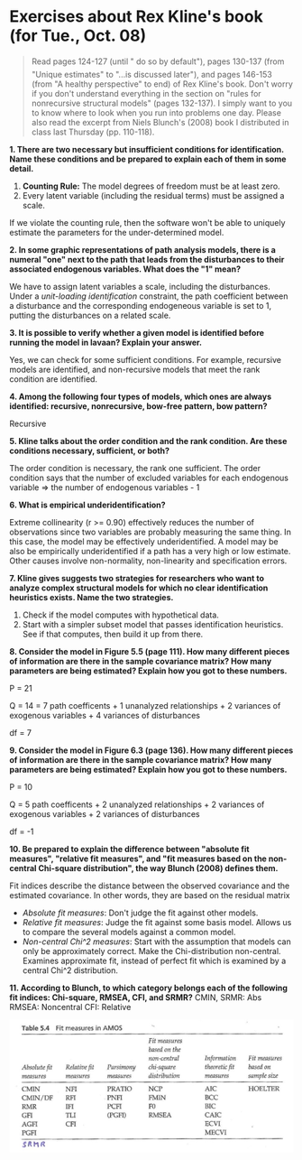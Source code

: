 Exercises about Rex Kline's book (for Tue., Oct. 08)
===============================================================================

> Read pages 124-127 (until " do so by default"), pages 130-137 (from "Unique estimates" to "...is discussed later"), and pages 146-153 (from "A healthy perspective" to end) of Rex Kline's book. Don't worry if you don't understand everything in the section on "rules for nonrecursive structural models" (pages 132-137). I simply want to you to know where to look when you run into problems one day. Please also read the excerpt from Niels Blunch's (2008) book I distributed in class last Thursday (pp. 110-118).

**1. There are two necessary but insufficient conditions for identification. Name these conditions and be prepared to explain each of them in some detail.**

1. **Counting Rule:** The model degrees of freedom must be at least zero.
2. Every latent variable (including the residual terms) must be assigned a scale.

If we violate the counting rule, then the software won't be able to uniquely estimate the parameters for the under-determined model. 

**2. In some graphic representations of path analysis models, there is a numeral "one" next to the path that leads from the disturbances to their associated endogenous variables. What does the "1" mean?**

We have to assign latent variables a scale, including the disturbances. Under a *unit-loading identification* constraint, the path coefficient between a disturbance and the corresponding endogeneous variable is set to 1, putting the disturbances on a related scale.

**3. It is possible to verify whether a given model is identified before running the model in lavaan? Explain your answer.**

Yes, we can check for some sufficient conditions. For example, recursive models are identified, and non-recursive models that meet the rank condition are identified.

**4. Among the following four types of models, which ones are always identified: recursive, nonrecursive, bow-free pattern, bow pattern?** 

Recursive

**5. Kline talks about the order condition and the rank condition. Are these conditions necessary, sufficient, or both?**

The order condition is necessary, the rank one sufficient. The order condition says that the number of excluded variables for each endogenous variable => the number of endogenous variables - 1

**6. What is empirical underidentification?** 

Extreme collinearity (r >= 0.90) effectively reduces the number of observations since two variables are probably measuring the same thing. In this case, the model may be effectively underidentified. A model may be also be empirically underidentified if a path has a very high or low estimate. Other causes involve non-normality, non-linearity and specification errors.

**7. Kline gives suggests two strategies for researchers who want to analyze complex structural models for which no clear identification heuristics exists. Name the two strategies.**

1. Check if the model computes with hypothetical data.
2. Start with a simpler subset model that passes identification heuristics. See if that computes, then build it up from there.

**8. Consider the model in Figure 5.5 (page 111). How many different pieces of information are there in the sample covariance matrix? How many parameters are being estimated? Explain how you got to these numbers.**

P = 21

Q = 14 = 7 path coefficents + 1 unanalyzed relationships + 2 variances of exogenous variables + 4 variances of disturbances

df = 7

**9. Consider the model in Figure 6.3 (page 136). How many different pieces of information are there in the sample covariance matrix? How many parameters are being estimated? Explain how you got to these numbers.**

P = 10

Q = 5 path coefficents + 2 unanalyzed relationships + 2 variances of exogenous variables + 2 variances of disturbances

df = -1

**10. Be prepared to explain the difference between "absolute fit measures", "relative fit measures", and "fit measures based on the non-central Chi-square distribution", the way Blunch (2008) defines them.**

Fit indices describe the distance between the observed covariance and the estimated covariance. In other words, they are based on the residual matrix

* _Absolute fit measures_: Don't judge the fit against other models.
* _Relative fit measures_: Judge the fit against some basis model. Allows us to compare the several models against a common model.
* _Non-central Chi^2 measures_: Start with the assumption that models can only be approximately correct. Make the Chi-distribution non-central. Examines approximate fit, instead of perfect fit which is examined by a central Chi^2 distribution.

**11. According to Blunch, to which category belongs each of the following fit indices: Chi-square, RMSEA, CFI, and SRMR?**
CMIN, SRMR: Abs
RMSEA: Noncentral
CFI: Relative

![Blunch table](figure/fit_measures.jpg)
